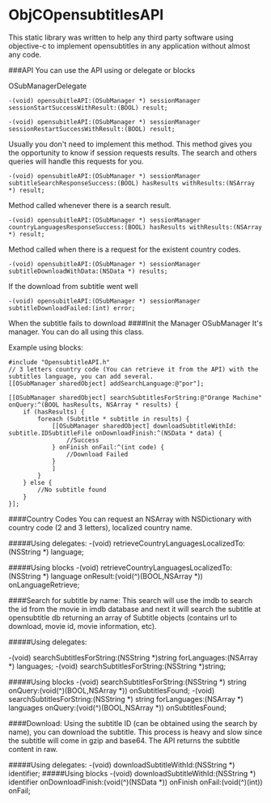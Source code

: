 ObjCOpensubtitlesAPI
====================
This static library was written to help any third party software using objective-c to implement opensubtitles in any application without almost any code.

###API
You can use the API using or delegate or blocks

OSubManagerDelegate

	-(void) opensubitleAPI:(OSubManager *) sessionManager sessionStartSuccessWithResult:(BOOL) result;  

	-(void) opensubitleAPI:(OSubManager *) sessionManager sessionRestartSuccessWithResult:(BOOL) result;

Usually you don't need to implement this method. This method gives you the opportunity to know if session requests results. 
The search and others queries will handle this requests for you.


	-(void) opensubitleAPI:(OSubManager *) sessionManager subtitleSearchResponseSuccess:(BOOL) hasResults withResults:(NSArray *) result;

Method called whenever there is a search result. 

	-(void) opensubitleAPI:(OSubManager *) sessionManager countryLanguagesResponseSuccess:(BOOL) hasResults withResults:(NSArray *) result;

Method called when there is a request for the existent country codes.

	-(void) opensubitleAPI:(OSubManager *) sessionManager subtitleDownloadWithData:(NSData *) results;
If the download from subtitle went well

	-(void) opensubitleAPI:(OSubManager *) sessionManager subtitleDownloadFailed:(int) error;
When the subtitle fails to download
####Init the Manager
OSubManager It's manager. You can do all using this class. 

Example using blocks:

	#include "OpensubtitleAPI.h"
	// 3 letters country code (You can retrieve it from the API) with the subtitles language, you can add several.
	[[OSubManager sharedObject]	addSearchLanguage:@"por"];
	
	[[OSubManager sharedObject] searchSubtitlesForString:@"Orange Machine" onQuery:^(BOOL hasResults, NSArray * results) {
		if (hasResults) {
			foreach (Subtitle * subtitle in results) {
				[[OSubManager sharedObject] downloadSubtitleWithId: subtitle.IDSubtitleFile onDownloadFinish:^(NSData * data) {
					//Success
				} onFinish onFail:^(int code) {
					//Download Failed
				} 
				]
			}
		} else {
			//No subtitle found
		}
	}];

####Country Codes
You can request an NSArray with NSDictionary with country code (2 and 3 letters), localized country name.


#####Using delegates:
-(void) retrieveCountryLanguagesLocalizedTo:(NSString *) language;

#####Using blocks
-(void) retrieveCountryLanguagesLocalizedTo:(NSString *) language onResult:(void(^)(BOOL,NSArray *)) onLanguageRetrieve;

####Search for subtitle by name:
This search will use the imdb to search the id from the movie in imdb database and next it will search the subtitle at opensubtitle db returning an array of Subtitle objects (contains url to download, movie id, movie information, etc).

#####Using delegates:

-(void) searchSubtitlesForString:(NSString *)string forLanguages:(NSArray *) languages;
-(void) searchSubtitlesForString:(NSString *)string;

#####Using blocks
-(void) searchSubtitlesForString:(NSString *) string onQuery:(void(^)(BOOL,NSArray *)) onSubtitlesFound;
-(void) searchSubtitlesForString:(NSString *) string forLanguages:(NSArray *) languages onQuery:(void(^)(BOOL,NSArray *)) onSubtitlesFound;


####Download:
Using the subtitle ID (can be obtained using the search by name), you can download the subtitle.
This process is heavy and slow since the subtitle will come in gzip and base64. The API returns the subtitle content in raw.


#####Using delegates:
-(void) downloadSubtitleWithId:(NSString *) identifier;
#####Using blocks
-(void) downloadSubtitleWithId:(NSString *) identifier onDownloadFinish:(void(^)(NSData *)) onFinish onFail:(void(^)(int)) onFail;



